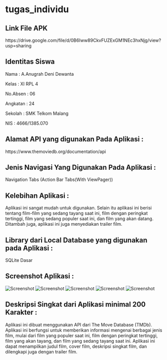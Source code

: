 # tugas_individu

<h2>Link File APK</h2>
https://drive.google.com/file/d/0B6Iww89CkvFUZExGM1NEc3hxNjg/view?usp=sharing
<h2>Identitas Siswa</h2>

Nama : A.Anugrah Deni Dewanta

Kelas : XI RPL 4

No.Absen : 06

Angkatan : 24

Sekolah : SMK Telkom Malang

NIS : 4666/1385.070

<h2>Alamat API yang digunakan Pada Aplikasi :</h2>
https://www.themoviedb.org/documentation/api
<h2>Jenis Navigasi Yang Digunakan Pada Aplikasi :</h2>

Navigation Tabs (Action Bar Tabs(With ViewPager))

<h2>Kelebihan Aplikasi :</h2>

Aplikasi ini sangat mudah untuk digunakan. Selain itu aplikasi ini berisi tentang film-film yang sedang tayang saat ini, film dengan peringkat tertinggi, film yang sedang populer saat ini, dan film yang akan datang. Ditambah juga, aplikasi ini juga menyediakan trailer film.

<h2>Library dari Local Database yang digunakan pada Aplikasi :</h2>

SQLite Dasar

<h2>Screenshot Aplikasi :</h2>

![Screenshot](https://user-images.githubusercontent.com/22131954/27064419-6cc6d402-5021-11e7-80b5-e4caa8b0aaa1.PNG)
![Screenshot](https://user-images.githubusercontent.com/22131954/27064238-95c993b8-5020-11e7-93e9-7a7bd24d9d9b.PNG)
![Screenshot](https://user-images.githubusercontent.com/22131954/27064239-95ccd99c-5020-11e7-84b5-61370ac2b07f.PNG)
![Screenshot](https://user-images.githubusercontent.com/22131954/27064240-95d09640-5020-11e7-9d48-841278f1c4e6.PNG)
![Screenshot](https://user-images.githubusercontent.com/22131954/27064241-95d7b5d8-5020-11e7-97e3-6a6e3d824aa1.PNG)

<h2>Deskripsi Singkat dari Aplikasi minimal 200 Karakter :</h2>

Aplikasi ini dibuat menggunakan API dari The Move Database (TMDb). Aplikasi ini berfungsi untuk memberikan informasi mengenai berbagai jenis film, mulai dari film yang populer saat ini, film dengan peringkat tertinggi, film yang akan tayang, dan film yang sedang tayang saat ini. Aplikasi ini dapat menampilkan judul film, cover film, deskripsi singkat film, dan dilengkapi juga dengan trailer film.
